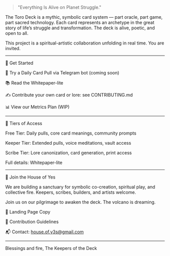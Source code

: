 


> "Everything Is Alive on Planet Struggle."



The Toro Deck is a mythic, symbolic card system — part oracle, part game, part sacred technology. Each card represents an archetype in the great story of life’s struggle and transformation. The deck is alive, poetic, and open to all.

This project is a spiritual-artistic collaboration unfolding in real time. You are invited.


---

🌱 Get Started

🔮 Try a Daily Card Pull via Telegram bot (coming soon)

📚 Read the Whitepaper-lite

✍️ Contribute your own card or lore: see CONTRIBUTING.md

📊 View our Metrics Plan (WIP)



---

💎 Tiers of Access

Free Tier: Daily pulls, core card meanings, community prompts

Keeper Tier: Extended pulls, voice meditations, vault access

Scribe Tier: Lore canonization, card generation, print access


Full details: Whitepaper-lite


---

🧙 Join the House of Yes

We are building a sanctuary for symbolic co-creation, spiritual play, and collective fire. Keepers, scribes, builders, and artists welcome.

Join us on our pilgrimage to awaken the deck. The volcano is dreaming.

🔗 Landing Page Copy

🔗 Contribution Guidelines

📬 Contact: house.of.y3s@gmail.com



---

Blessings and fire,
The Keepers of the Deck

